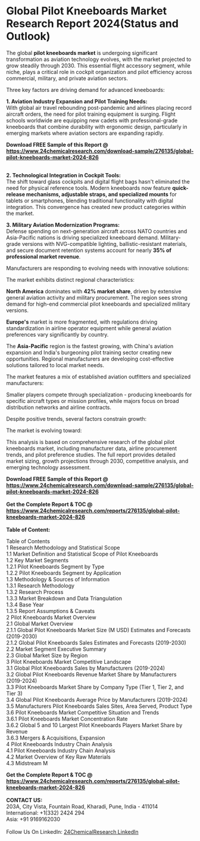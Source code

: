 <h1>Global Pilot Kneeboards Market Research Report 2024(Status and Outlook)</h1><p>The global <strong>pilot kneeboards market</strong> is undergoing significant transformation as aviation technology evolves, with the market projected to grow steadily through 2030. This essential flight accessory segment, while niche, plays a critical role in cockpit organization and pilot efficiency across commercial, military, and private aviation sectors.</p><p>Three key factors are driving demand for advanced kneeboards:</p><p><strong>1. Aviation Industry Expansion and Pilot Training Needs:</strong><br>
With global air travel rebounding post-pandemic and airlines placing record aircraft orders, the need for pilot training equipment is surging. Flight schools worldwide are equipping new cadets with professional-grade kneeboards that combine durability with ergonomic design, particularly in emerging markets where aviation sectors are expanding rapidly.</p><div><b>Download FREE Sample of this Report @ 
            <a href="https://www.24chemicalresearch.com/download-sample/276135/global-pilot-kneeboards-market-2024-826">
            https://www.24chemicalresearch.com/download-sample/276135/global-pilot-kneeboards-market-2024-826</a></b></div><br><p><strong>2. Technological Integration in Cockpit Tools:</strong><br>
The shift toward glass cockpits and digital flight bags hasn't eliminated the need for physical reference tools. Modern kneeboards now feature <strong>quick-release mechanisms, adjustable straps, and specialized mounts</strong> for tablets or smartphones, blending traditional functionality with digital integration. This convergence has created new product categories within the market.</p><p><strong>3. Military Aviation Modernization Programs:</strong><br>
Defense spending on next-generation aircraft across NATO countries and Asia-Pacific nations is driving specialized kneeboard demand. Military-grade versions with NVG-compatible lighting, ballistic-resistant materials, and secure document retention systems account for nearly <strong>35% of professional market revenue</strong>.</p><p>Manufacturers are responding to evolving needs with innovative solutions:</p><p>The market exhibits distinct regional characteristics:</p><p><strong>North America</strong> dominates with <strong>42% market share</strong>, driven by extensive general aviation activity and military procurement. The region sees strong demand for high-end commercial pilot kneeboards and specialized military versions.</p><p><strong>Europe's</strong> market is more fragmented, with regulations driving standardization in airline operator equipment while general aviation preferences vary significantly by country.</p><p>The <strong>Asia-Pacific</strong> region is the fastest growing, with China's aviation expansion and India's burgeoning pilot training sector creating new opportunities. Regional manufacturers are developing cost-effective solutions tailored to local market needs.</p><p>The market features a mix of established aviation outfitters and specialized manufacturers:</p><p>Smaller players compete through specialization - producing kneeboards for specific aircraft types or mission profiles, while majors focus on broad distribution networks and airline contracts.</p><p>Despite positive trends, several factors constrain growth:</p><p>The market is evolving toward:</p><p>This analysis is based on comprehensive research of the global pilot kneeboards market, including manufacturer data, airline procurement trends, and pilot preference studies. The full report provides detailed market sizing, growth projections through 2030, competitive analysis, and emerging technology assessment.</p><div><b>Download FREE Sample of this Report @ 
            <a href="https://www.24chemicalresearch.com/download-sample/276135/global-pilot-kneeboards-market-2024-826">
            https://www.24chemicalresearch.com/download-sample/276135/global-pilot-kneeboards-market-2024-826</a></b></div><br><div><b>Get the Complete Report & TOC @ 
            <a href="https://www.24chemicalresearch.com/reports/276135/global-pilot-kneeboards-market-2024-826">
            https://www.24chemicalresearch.com/reports/276135/global-pilot-kneeboards-market-2024-826</a></b></div><br>
            <b>Table of Content:</b><p>Table of Contents<br />
1 Research Methodology and Statistical Scope<br />
1.1 Market Definition and Statistical Scope of Pilot Kneeboards<br />
1.2 Key Market Segments<br />
1.2.1 Pilot Kneeboards Segment by Type<br />
1.2.2 Pilot Kneeboards Segment by Application<br />
1.3 Methodology & Sources of Information<br />
1.3.1 Research Methodology<br />
1.3.2 Research Process<br />
1.3.3 Market Breakdown and Data Triangulation<br />
1.3.4 Base Year<br />
1.3.5 Report Assumptions & Caveats<br />
2 Pilot Kneeboards Market Overview<br />
2.1 Global Market Overview<br />
2.1.1 Global Pilot Kneeboards Market Size (M USD) Estimates and Forecasts (2019-2030)<br />
2.1.2 Global Pilot Kneeboards Sales Estimates and Forecasts (2019-2030)<br />
2.2 Market Segment Executive Summary<br />
2.3 Global Market Size by Region<br />
3 Pilot Kneeboards Market Competitive Landscape<br />
3.1 Global Pilot Kneeboards Sales by Manufacturers (2019-2024)<br />
3.2 Global Pilot Kneeboards Revenue Market Share by Manufacturers (2019-2024)<br />
3.3 Pilot Kneeboards Market Share by Company Type (Tier 1, Tier 2, and Tier 3)<br />
3.4 Global Pilot Kneeboards Average Price by Manufacturers (2019-2024)<br />
3.5 Manufacturers Pilot Kneeboards Sales Sites, Area Served, Product Type<br />
3.6 Pilot Kneeboards Market Competitive Situation and Trends<br />
3.6.1 Pilot Kneeboards Market Concentration Rate<br />
3.6.2 Global 5 and 10 Largest Pilot Kneeboards Players Market Share by Revenue<br />
3.6.3 Mergers & Acquisitions, Expansion<br />
4 Pilot Kneeboards Industry Chain Analysis<br />
4.1 Pilot Kneeboards Industry Chain Analysis<br />
4.2 Market Overview of Key Raw Materials<br />
4.3 Midstream M</p><div><b>Get the Complete Report & TOC @ 
            <a href="https://www.24chemicalresearch.com/reports/276135/global-pilot-kneeboards-market-2024-826">
            https://www.24chemicalresearch.com/reports/276135/global-pilot-kneeboards-market-2024-826</a></b></div><br><b>CONTACT US:</b><br>
            203A, City Vista, Fountain Road, Kharadi, Pune, India - 411014<br>
            International: +1(332) 2424 294<br>
            Asia: +91 9169162030 <br><br>
            Follow Us On LinkedIn: <a href="https://www.linkedin.com/company/24chemicalresearch/">24ChemicalResearch LinkedIn</a>